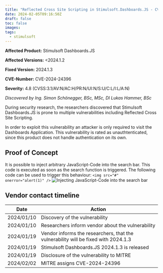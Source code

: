 ```yaml
---
title: "Reflected Cross Site Scripting in Stimulsoft.Dashboards.JS - CVE-2024-24396"
date: 2024-02-05T09:16:50Z
draft: false
toc: false
images:
tags:
  - stimulsoft
---
```

<!-- These are required fields for the disclosure process -->
**Affected Product:** Stimulsoft Dashboards.JS

**Affected Versions:** <2024.1.2 

**Fixed Version:** 2024.1.3

**CVE-Number:** CVE-2024-24396

**Severity:** 4.8 (CVSS:3.1/AV:N/AC:H/PR:N/UI:N/S:U/C:L/I:L/A:N)
<!-- Add your names. -->
*Discovered by Ing. Simon Schönegger, BSc, MSc, DI Lukas Hammer, BSc*

<!-- Brief introduction. -->
During security research, the researchers discovered that Stimulsoft Dashboards.JS is prone to multiple vulnerabilities including Reflected Cross Site Scripting.

In order to exploit this vulnerability an attacker is only required to visit the Dashboards Application. This vulnerability is rated as unauthtenticated, since this product does not handle authentication on its own.
## Proof of Concept
<!-- In Depth discussion of the vulnerability. Whats it's impact, show enough proof but not too much. DO NOT INCLUDE EXPLOIT PAYLOADS! -->
It is possible to inject arbitrary JavaScript-Code into the search bar. This code is executed as soon as the search function is triggered. The following code can be used to trigger this behaviour: `<img src="#" onerror="alert(1)" />`
![Injecting JavaScript-Code into the search bar](../images/reflected_xss.png)
## Vendor contact timeline 
<!-- Fill in your contact timeline!-->
| Date       | Action                                                                                                                                                                             |
|------------|------------------------------------------------------------------------------------------------------------------------------------------------------------------------------------|
| 2024/01/10    | Discovery of the vulnerability |
| 2024/01/10    | Researchers inform vendor about the vulnerability |
| 2024/01/19    | Vendor informs the researchers, that the vulnerability will be fixed with 2024.1.3 |
| 2024/01/19    | Stimulsoft Dashboards.JS 2024.1.3 is released |
| 2024/01/19    | Disclosure of the vulnerability to MITRE  |
| 2024/02/02    | MITRE assigns CVE-2024-24396 |


